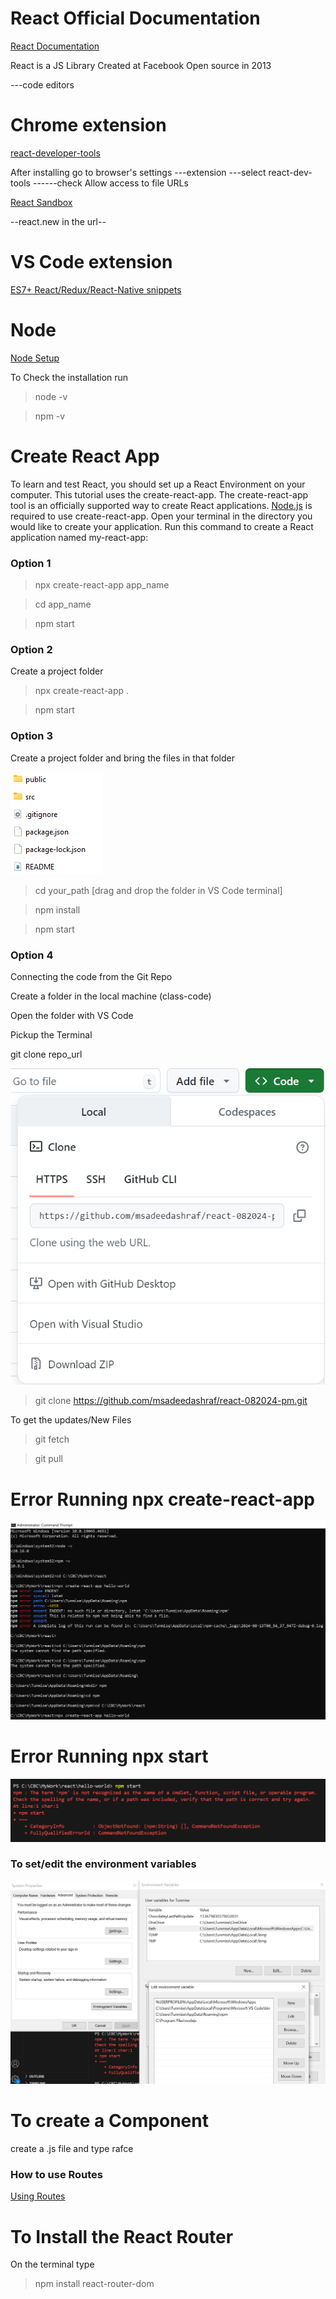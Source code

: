 # React Official Documentation

[React Documentation](https://react.dev/)

React is a JS Library
Created at Facebook
Open source in 2013

---code editors
# Chrome extension 
[react-developer-tools](https://chromewebstore.google.com/detail/react-developer-tools/fmkadmapgofadopljbjfkapdkoienihi)

After installing go to browser's settings ---extension ---select react-dev-tools ------check Allow access to file URLs

[React Sandbox](https://codesandbox.io/p/sandbox/react-new?utm_source=dotnew)

--react.new in the url--


# VS Code extension

[ES7+ React/Redux/React-Native snippets](https://marketplace.visualstudio.com/items?itemName=dsznajder.es7-react-js-snippets)

# Node
[Node Setup](https://nodejs.org/en/download/prebuilt-installer)

To Check the installation run

>node -v

>npm -v


# Create React App

To learn and test React, you should set up a React Environment on your computer.
This tutorial uses the create-react-app.
The create-react-app tool is an officially supported way to create React applications.
[Node.js](https://nodejs.org/en/download/prebuilt-installer) is required to use create-react-app.
Open your terminal in the directory you would like to create your application.
Run this command to create a React application named my-react-app:

### Option 1

>npx create-react-app app_name

>cd app_name

>npm start

### Option 2
Create a project folder 

> npx create-react-app .

> npm start  

### Option 3
Create a project folder and bring the files in that folder 

![Files and Folder to copy in the project folder](Assets/option-3.png)

> cd your_path [drag and drop the folder in VS Code terminal]

> npm install

> npm start  

### Option 4
Connecting the code from the Git Repo

Create a folder in the local machine (class-code)

Open the folder with VS Code 

Pickup the Terminal

git clone repo_url 

![Git Url](Assets/git-clone-url.png)

> git clone https://github.com/msadeedashraf/react-082024-pm.git

To get the updates/New Files

> git fetch

> git pull




# Error Running npx create-react-app

![npx create-react-app](Assets/npm-missing-folder-error.PNG)


# Error Running npx start
 
![npx start](Assets/npm-start-pag1-error.PNG)

### To set/edit the environment variables
![npx start fix](Assets/npm-start-pag2-error.PNG)



# To create a Component 
create a .js file and type rafce

### How to use Routes

[Using Routes](https://www.freecodecamp.org/news/how-to-use-react-router-version-6/
)

<Routes>
<Route path="/" element={  } />
<Route path="about" element={ } />
<Route path="contact" element={} />
</Routes>

# To Install the React Router
On the terminal type 

>npm install react-router-dom



